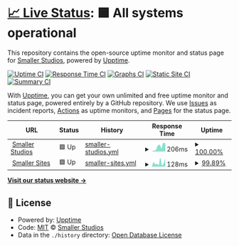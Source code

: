# [📈 Live Status](https://smaller-studios.github.io): <!--live status--> **🟩 All systems operational**

This repository contains the open-source uptime monitor and status page for [Smaller Studios](smaller-studios.github.io/), powered by [Upptime](https://github.com/upptime/upptime).

[![Uptime CI](https://github.com/smaller-studios/status-upptime/workflows/Uptime%20CI/badge.svg)](https://github.com/smaller-studios/status-upptime/actions?query=workflow%3A%22Uptime+CI%22)
[![Response Time CI](https://github.com/smaller-studios/status-upptime/workflows/Response%20Time%20CI/badge.svg)](https://github.com/smaller-studios/status-upptime/actions?query=workflow%3A%22Response+Time+CI%22)
[![Graphs CI](https://github.com/smaller-studios/status-upptime/workflows/Graphs%20CI/badge.svg)](https://github.com/smaller-studios/status-upptime/actions?query=workflow%3A%22Graphs+CI%22)
[![Static Site CI](https://github.com/smaller-studios/status-upptime/workflows/Static%20Site%20CI/badge.svg)](https://github.com/smaller-studios/status-upptime/actions?query=workflow%3A%22Static+Site+CI%22)
[![Summary CI](https://github.com/smaller-studios/status-upptime/workflows/Summary%20CI/badge.svg)](https://github.com/smaller-studios/status-upptime/actions?query=workflow%3A%22Summary+CI%22)

With [Upptime](https://upptime.js.org), you can get your own unlimited and free uptime monitor and status page, powered entirely by a GitHub repository. We use [Issues](https://github.com/smaller-studios/status-upptime/issues) as incident reports, [Actions](https://github.com/smaller-studios/status-upptime/actions) as uptime monitors, and [Pages](https://smaller-studios.github.io) for the status page.

<!--start: status pages-->
<!-- This summary is generated by Upptime (https://github.com/upptime/upptime) -->
<!-- Do not edit this manually, your changes will be overwritten -->
<!-- prettier-ignore -->
| URL | Status | History | Response Time | Uptime |
| --- | ------ | ------- | ------------- | ------ |
| <img alt="" src="https://favicons.githubusercontent.com/null" height="13"> [Smaller Studios](smaller-studios.github.io) | 🟩 Up | [smaller-studios.yml](https://github.com/smaller-studios/status-upptime/commits/HEAD/history/smaller-studios.yml) | <details><summary><img alt="Response time graph" src="./graphs/smaller-studios/response-time-week.png" height="20"> 206ms</summary><br><a href="https://smaller-studios.github.io/history/smaller-studios"><img alt="Response time 146" src="https://img.shields.io/endpoint?url=https%3A%2F%2Fraw.githubusercontent.com%2Fsmaller-studios%2Fstatus-upptime%2FHEAD%2Fapi%2Fsmaller-studios%2Fresponse-time.json"></a><br><a href="https://smaller-studios.github.io/history/smaller-studios"><img alt="24-hour response time 170" src="https://img.shields.io/endpoint?url=https%3A%2F%2Fraw.githubusercontent.com%2Fsmaller-studios%2Fstatus-upptime%2FHEAD%2Fapi%2Fsmaller-studios%2Fresponse-time-day.json"></a><br><a href="https://smaller-studios.github.io/history/smaller-studios"><img alt="7-day response time 206" src="https://img.shields.io/endpoint?url=https%3A%2F%2Fraw.githubusercontent.com%2Fsmaller-studios%2Fstatus-upptime%2FHEAD%2Fapi%2Fsmaller-studios%2Fresponse-time-week.json"></a><br><a href="https://smaller-studios.github.io/history/smaller-studios"><img alt="30-day response time 146" src="https://img.shields.io/endpoint?url=https%3A%2F%2Fraw.githubusercontent.com%2Fsmaller-studios%2Fstatus-upptime%2FHEAD%2Fapi%2Fsmaller-studios%2Fresponse-time-month.json"></a><br><a href="https://smaller-studios.github.io/history/smaller-studios"><img alt="1-year response time 146" src="https://img.shields.io/endpoint?url=https%3A%2F%2Fraw.githubusercontent.com%2Fsmaller-studios%2Fstatus-upptime%2FHEAD%2Fapi%2Fsmaller-studios%2Fresponse-time-year.json"></a></details> | <details><summary><a href="https://smaller-studios.github.io/history/smaller-studios">100.00%</a></summary><a href="https://smaller-studios.github.io/history/smaller-studios"><img alt="All-time uptime 100.00%" src="https://img.shields.io/endpoint?url=https%3A%2F%2Fraw.githubusercontent.com%2Fsmaller-studios%2Fstatus-upptime%2FHEAD%2Fapi%2Fsmaller-studios%2Fuptime.json"></a><br><a href="https://smaller-studios.github.io/history/smaller-studios"><img alt="24-hour uptime 100.00%" src="https://img.shields.io/endpoint?url=https%3A%2F%2Fraw.githubusercontent.com%2Fsmaller-studios%2Fstatus-upptime%2FHEAD%2Fapi%2Fsmaller-studios%2Fuptime-day.json"></a><br><a href="https://smaller-studios.github.io/history/smaller-studios"><img alt="7-day uptime 100.00%" src="https://img.shields.io/endpoint?url=https%3A%2F%2Fraw.githubusercontent.com%2Fsmaller-studios%2Fstatus-upptime%2FHEAD%2Fapi%2Fsmaller-studios%2Fuptime-week.json"></a><br><a href="https://smaller-studios.github.io/history/smaller-studios"><img alt="30-day uptime 100.00%" src="https://img.shields.io/endpoint?url=https%3A%2F%2Fraw.githubusercontent.com%2Fsmaller-studios%2Fstatus-upptime%2FHEAD%2Fapi%2Fsmaller-studios%2Fuptime-month.json"></a><br><a href="https://smaller-studios.github.io/history/smaller-studios"><img alt="1-year uptime 100.00%" src="https://img.shields.io/endpoint?url=https%3A%2F%2Fraw.githubusercontent.com%2Fsmaller-studios%2Fstatus-upptime%2FHEAD%2Fapi%2Fsmaller-studios%2Fuptime-year.json"></a></details>
| <img alt="" src="https://favicons.githubusercontent.com/null" height="13"> [Smaller Sites](smaller-sites.netlify.app) | 🟩 Up | [smaller-sites.yml](https://github.com/smaller-studios/status-upptime/commits/HEAD/history/smaller-sites.yml) | <details><summary><img alt="Response time graph" src="./graphs/smaller-sites/response-time-week.png" height="20"> 128ms</summary><br><a href="https://smaller-studios.github.io/history/smaller-sites"><img alt="Response time 150" src="https://img.shields.io/endpoint?url=https%3A%2F%2Fraw.githubusercontent.com%2Fsmaller-studios%2Fstatus-upptime%2FHEAD%2Fapi%2Fsmaller-sites%2Fresponse-time.json"></a><br><a href="https://smaller-studios.github.io/history/smaller-sites"><img alt="24-hour response time 199" src="https://img.shields.io/endpoint?url=https%3A%2F%2Fraw.githubusercontent.com%2Fsmaller-studios%2Fstatus-upptime%2FHEAD%2Fapi%2Fsmaller-sites%2Fresponse-time-day.json"></a><br><a href="https://smaller-studios.github.io/history/smaller-sites"><img alt="7-day response time 128" src="https://img.shields.io/endpoint?url=https%3A%2F%2Fraw.githubusercontent.com%2Fsmaller-studios%2Fstatus-upptime%2FHEAD%2Fapi%2Fsmaller-sites%2Fresponse-time-week.json"></a><br><a href="https://smaller-studios.github.io/history/smaller-sites"><img alt="30-day response time 150" src="https://img.shields.io/endpoint?url=https%3A%2F%2Fraw.githubusercontent.com%2Fsmaller-studios%2Fstatus-upptime%2FHEAD%2Fapi%2Fsmaller-sites%2Fresponse-time-month.json"></a><br><a href="https://smaller-studios.github.io/history/smaller-sites"><img alt="1-year response time 150" src="https://img.shields.io/endpoint?url=https%3A%2F%2Fraw.githubusercontent.com%2Fsmaller-studios%2Fstatus-upptime%2FHEAD%2Fapi%2Fsmaller-sites%2Fresponse-time-year.json"></a></details> | <details><summary><a href="https://smaller-studios.github.io/history/smaller-sites">99.89%</a></summary><a href="https://smaller-studios.github.io/history/smaller-sites"><img alt="All-time uptime 99.94%" src="https://img.shields.io/endpoint?url=https%3A%2F%2Fraw.githubusercontent.com%2Fsmaller-studios%2Fstatus-upptime%2FHEAD%2Fapi%2Fsmaller-sites%2Fuptime.json"></a><br><a href="https://smaller-studios.github.io/history/smaller-sites"><img alt="24-hour uptime 100.00%" src="https://img.shields.io/endpoint?url=https%3A%2F%2Fraw.githubusercontent.com%2Fsmaller-studios%2Fstatus-upptime%2FHEAD%2Fapi%2Fsmaller-sites%2Fuptime-day.json"></a><br><a href="https://smaller-studios.github.io/history/smaller-sites"><img alt="7-day uptime 99.89%" src="https://img.shields.io/endpoint?url=https%3A%2F%2Fraw.githubusercontent.com%2Fsmaller-studios%2Fstatus-upptime%2FHEAD%2Fapi%2Fsmaller-sites%2Fuptime-week.json"></a><br><a href="https://smaller-studios.github.io/history/smaller-sites"><img alt="30-day uptime 99.94%" src="https://img.shields.io/endpoint?url=https%3A%2F%2Fraw.githubusercontent.com%2Fsmaller-studios%2Fstatus-upptime%2FHEAD%2Fapi%2Fsmaller-sites%2Fuptime-month.json"></a><br><a href="https://smaller-studios.github.io/history/smaller-sites"><img alt="1-year uptime 99.94%" src="https://img.shields.io/endpoint?url=https%3A%2F%2Fraw.githubusercontent.com%2Fsmaller-studios%2Fstatus-upptime%2FHEAD%2Fapi%2Fsmaller-sites%2Fuptime-year.json"></a></details>

<!--end: status pages-->

[**Visit our status website →**](https://smaller-studios.github.io)

## 📄 License

- Powered by: [Upptime](https://github.com/upptime/upptime)
- Code: [MIT](./LICENSE) © [Smaller Studios](smaller-studios.github.io/)
- Data in the `./history` directory: [Open Database License](https://opendatacommons.org/licenses/odbl/1-0/)
